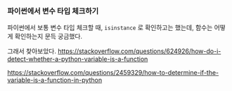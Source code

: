 ### 파이썬에서 변수 타입 체크하기

파이썬에서 보통 변수 타입 체크할 때, <code>isinstance</code> 로 확인하고는 했는데, 함수는 어떻게 확인하는지 문득 궁금했다.

그래서 찾아보았다.
https://stackoverflow.com/questions/624926/how-do-i-detect-whether-a-python-variable-is-a-function

https://stackoverflow.com/questions/2459329/how-to-determine-if-the-variable-is-a-function-in-python
